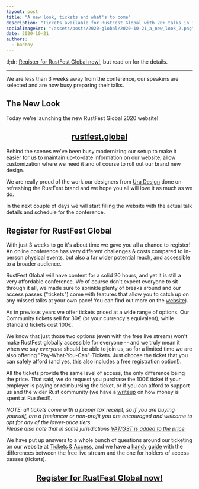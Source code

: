 ```yaml
---
layout: post
title: "A new look, tickets and what's to come"
description: "Tickets available for RustFest Global with 20+ talks in 3 timezones"
socialImageSrc: "/assets/posts/2020-global/2020-10-21_a_new_look_2.png"
date: 2020-10-21
authors:
  - badboy
---
```



tl;dr: [Register for RustFest Global now!](https://rustfest.global/information/tickets), but read on for the details.

---

We are less than 3 weeks away from the conference, our speakers are selected and are now busy preparing their talks.

## The New Look

Today we're launching the new RustFest Global 2020 website!

<center>
<h2><a href="https://rustfest.global" class="post-link">rustfest.global</a></h2>
</center>

Behind the scenes we've been busy modernizing our setup to make it easier for us to maintain up-to-date information on our website, allow customization where we need it and of course to roll out our brand new design.

We are really proud of the work our designers from [Ura Design] done on refreshing the RustFest brand and we hope you all will love it as much as we do.

In the next couple of days we will start filling the website with the actual talk details and schedule for the conference.

[Ura Design]: https://ura.design/

## Register for RustFest Global

With just 3 weeks to go it's about time we gave you all a chance to register!
An online conference has very different challenges & costs compared to in-person physical events, but also a far wider potential reach, and accessible to a broader audience.

RustFest Global will have content for a solid 20 hours, and yet it is still a very affordable conference. We of course don't expect everyone to sit through it all, we made sure to sprinkle plenty of breaks around and our access passes ("tickets") come with features that allow you to catch up on any missed talks at your own pace! You can find out more on the [website](https://rustfest.global/information/how-to-watch/#replays)).

As in previous years we offer tickets priced at a wide range of options.
Our Community tickets sell for 30€ (or your currency's equivalent), while Standard tickets cost 100€.

We know that just those two options (even with the free live stream) won't make RustFest globally accessible for everyone -- and we truly mean it when we say *everyone* should be able to join us, so for a limited time we are also offering "Pay-What-You-Can"-Tickets. Just choose the ticket that you can safely afford (and yes, this also includes a free registration option!).

All the tickets provide the same level of access, the only difference being the price. That said, we do request you purchase the 100€ ticket if your employer is paying or reimbursing the ticket, or if you can afford to support us and the wider Rust community (we have a [writeup]() on how money is spent at Rustfest!).

*NOTE: all tickets come with a proper tax receipt, so if you are buying yourself, are a freelancer or non-profit you are encouraged and welcome to opt for any of the lower-price tiers.*  
*Please also note that in some jurisdictions [VAT/GST is added to the price](https://rustfest.global/information/tickets/#q%3A-i-tried-to-buy-a-ticket%2C-but-the-price-displayed-was-more-than-30%E2%82%AC%2F100%E2%82%AC%2C-what's-going-on%3F).*

We have put up answers to a whole bunch of questions around our ticketing on our website at [Tickets & Access](https://rustfest.global/tickets), and we have a [handy guide](https://rustfest.global/information/how-to-watch/#differences-between-public-and-paid-streams) with the differences between the free live stream and the one for holders of access passes (tickets).

<center>
<h2><a href="https://rustfest.global/information/tickets" class="post-link">Register for RustFest Global now!</a></h2>
</center>
